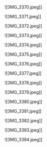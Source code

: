 ![[IMG_3370.jpeg]]

![[IMG_3371.jpeg]]

![[IMG_3372.jpeg]]

![[IMG_3373.jpeg]]

![[IMG_3374.jpeg]]

![[IMG_3375.jpeg]]

![[IMG_3376.jpeg]]

![[IMG_3377.jpeg]]

![[IMG_3378.jpeg]]

![[IMG_3379.jpeg]]

![[IMG_3380.jpeg]]

![[IMG_3381.jpeg]]

![[IMG_3382.jpeg]]

![[IMG_3383.jpeg]]

![[IMG_3384.jpeg]]